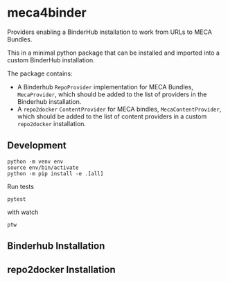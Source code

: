 # meca4binder

Providers enabling a BinderHub installation to work from URLs to MECA Bundles.

This in a minimal python package that can be installed and imported into a custom BinderHub installation.

The package contains:

- A Binderhub `RepoProvider` implementation for MECA Bundles, `MecaProvider`, which should be added to the list of providers in the Binderhub installation.
- A `repo2docker` `ContentProvider` for MECA bindles, `MecaContentProvider`, which should be added to the list of content providers in a custom `repo2docker` installation.

## Development

```
python -m venv env
source env/bin/activate
python -m pip install -e .[all]
```

Run tests

```
pytest
```

with watch

```
ptw
```

## Binderhub Installation

## repo2docker Installation
